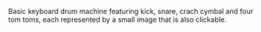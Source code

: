 Basic keyboard drum machine featuring kick, snare, crach cymbal and four tom toms, each represented by a small image that is also clickable.